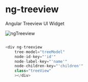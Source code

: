 ng-treeview
===========

Angular Treeview UI Widget

![ngTreeview](rajeshsegu.github.com/repository/css/ngTreeview.png)


```javascript

<div ng-treeview 
    tree-model="treeModel" 
    node-id-key="'id'" 
    node-label-key="'name'" 
    node-children-key="'children'" 
    class="treeView"
    ></div>

```

